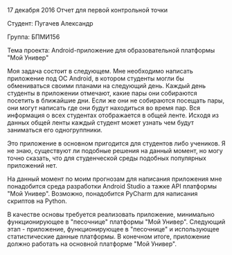17 декабря 2016
Отчет для первой контрольной точки
	
Студент: Пугачев Александр 

Группа: БПМИ156

Тема проекта: Android-приложение  для образовательной платформы  "Мой Универ"

Моя задача состоит в следующем. Мне необходимо написать приложение под ОС Android, в котором студенты могли бы обмениваться своими планами на следующий день. Каждый день студенты в приложении отмечают, какие пары они собираются посетить в ближайшие дни. Если же они не собираются посещать пары, они могут написать где они будут находиться во время пар. Вся информация о всех студентах отображается в общей ленте. Исходя из данных общей ленты каждый студент может узнать чем будут заниматься его одногруппники.

Это приложение в основном пригодится для студентов либо учеников. Я не знаю, существуют ли подобные решения на данный момент, но могу точно сказать, что для студенческой среды подобных популярных приложений нет.

На данный момент по моим прогнозам для написания приложения мне понадобится среда разработки Android Studio а тажке API платформы "Мой Универ". Возможно, понадобится PyCharm для написания скриптов на Python.

В качестве основы требуется реализовать приложение, минимально функционирующее в "песочнице" платформы "Мой Универ". Следующий этап - приложение, функционирующее в "песочнице" и использующее статистические данные платформы. В конечном итоге, приложение должно работать на  основной платформе "Мой Универ".